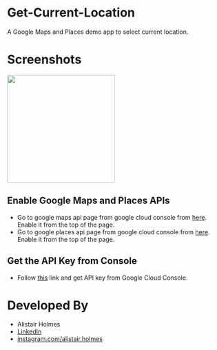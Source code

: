 # Get-Current-Location
A Google Maps and Places demo app to select current location.

# Screenshots

<img src="https://user-images.githubusercontent.com/22801227/69009212-ef51a280-095b-11ea-8a5c-356e2fa7f107.png" width="250"> 

## Enable Google Maps and Places APIs
* Go to google maps api page from google cloud console from [here](https://console.cloud.google.com/google/maps-apis/apis/maps-android-backend.googleapis.com/metrics?). Enable it from the top of the page.
* Go to google places api page from google cloud console from [here](https://console.cloud.google.com/google/maps-apis/apis/places-backend.googleapis.com/metrics?). Enable it from the top of the page.

## Get the API Key from Console

* Follow [this](https://developers.google.com/maps/documentation/android-sdk/get-api-key) link and get API key from Google Cloud Console.

# Developed By

* Alistair Holmes 
 * [LinkedIn](https://www.linkedin.com/in/alistairholmes/)
 * [instagram.com/alistair.holmes](https://www.instagram.com/alistair.holmes/)
